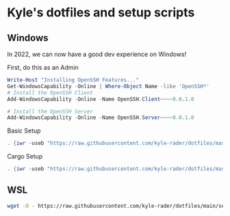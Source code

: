 # Kyle's dotfiles and setup scripts

## Windows
In 2022, we can now have a good dev experience on Windows!

First, do this as an Admin
```powershell
Write-Host "Installing OpenSSH Features..."
Get-WindowsCapability -Online | Where-Object Name -like 'OpenSSH*'
# Install the OpenSSH Client
Add-WindowsCapability -Online -Name OpenSSH.Client~~~~0.0.1.0

# Install the OpenSSH Server
Add-WindowsCapability -Online -Name OpenSSH.Server~~~~0.0.1.0
```

Basic Setup
```powershell
. {iwr -useb "https://raw.githubusercontent.com/kyle-rader/dotfiles/master/setup.ps1" } | iex
```

Cargo Setup
```powershell
. {iwr -useb "https://raw.githubusercontent.com/kyle-rader/dotfiles/master/cargo-installs.ps1" } | iex
```

## WSL
```bash
wget -O - https://raw.githubusercontent.com/kyle-rader/dotfiles/main/setup.sh | bash
```